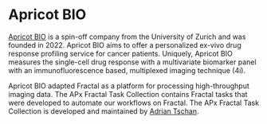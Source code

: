 # Apricot BIO

[Apricot BIO](https://www.apricot-bio.com) is a spin-off company from the University of Zurich and was founded in 2022. Apricot BIO aims to offer a personalized ex-vivo drug response profiling service for cancer patients. Uniquely, Apricot BIO measures the single-cell drug response with a multivariate biomarker panel with an immunofluorescence based, multiplexed imaging technique (4i).

Apricot BIO adapted Fractal as a platform for processing high-throughput imaging data. The APx Fractal Task Collection contains Fractal tasks that were developed to automate our workflows on Fractal. The APx Fractal Task Collection is developed and maintained by [Adrian Tschan](https://github.com/adrtsc).
